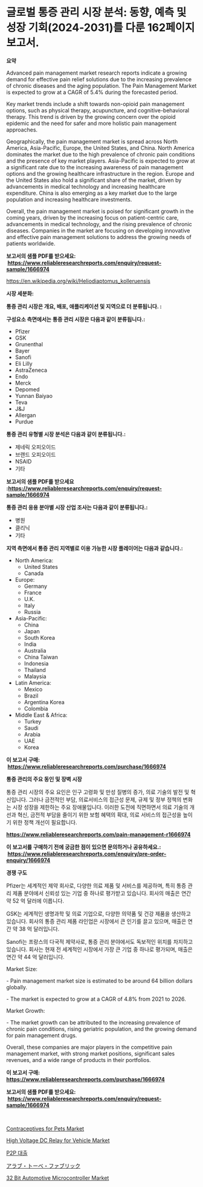 <p><h1>글로벌 통증 관리 시장 분석: 동향, 예측 및 성장 기회(2024-2031)를 다룬 162페이지 보고서.</h1></p><p><strong>요약</strong></p>
<p><p>Advanced pain management market research reports indicate a growing demand for effective pain relief solutions due to the increasing prevalence of chronic diseases and the aging population. The Pain Management Market is expected to grow at a CAGR of 5.4% during the forecasted period.</p><p>Key market trends include a shift towards non-opioid pain management options, such as physical therapy, acupuncture, and cognitive-behavioral therapy. This trend is driven by the growing concern over the opioid epidemic and the need for safer and more holistic pain management approaches.</p><p>Geographically, the pain management market is spread across North America, Asia-Pacific, Europe, the United States, and China. North America dominates the market due to the high prevalence of chronic pain conditions and the presence of key market players. Asia-Pacific is expected to grow at a significant rate due to the increasing awareness of pain management options and the growing healthcare infrastructure in the region. Europe and the United States also hold a significant share of the market, driven by advancements in medical technology and increasing healthcare expenditure. China is also emerging as a key market due to the large population and increasing healthcare investments.</p><p>Overall, the pain management market is poised for significant growth in the coming years, driven by the increasing focus on patient-centric care, advancements in medical technology, and the rising prevalence of chronic diseases. Companies in the market are focusing on developing innovative and effective pain management solutions to address the growing needs of patients worldwide.</p></p>
<p><strong>보고서의 샘플 PDF를 받으세요: &nbsp;<a href="https://www.reliableresearchreports.com/enquiry/request-sample/1666974">https://www.reliableresearchreports.com/enquiry/request-sample/1666974</a></strong></p>
<p><a href="https://en.wikipedia.org/wiki/Heliodiaptomus_kolleruensis">https://en.wikipedia.org/wiki/Heliodiaptomus_kolleruensis</a></p>
<p><strong>시장 세분화:</strong></p>
<p><strong> 통증 관리 시장은 개요, 배포, 애플리케이션 및 지역으로 더 분류됩니다. :</strong></p>
<p><strong>구성요소 측면에서는 통증 관리 시장은 다음과 같이 분류됩니다.:</strong></p>
<p><ul><li>Pfizer</li><li>GSK</li><li>Grunenthal</li><li>Bayer</li><li>Sanofi</li><li>Eli Lilly</li><li>AstraZeneca</li><li>Endo</li><li>Merck</li><li>Depomed</li><li>Yunnan Baiyao</li><li>Teva</li><li>J&J</li><li>Allergan</li><li>Purdue</li></ul></p>
<p><strong> 통증 관리 유형별 시장 분석은 다음과 같이 분류됩니다.:</strong></p>
<p><ul><li>제네릭 오피오이드</li><li>브랜드 오피오이드</li><li>NSAID</li><li>기타</li></ul></p>
<p><strong>보고서의 샘플 PDF를 받으세요 :<a href="https://www.reliableresearchreports.com/enquiry/request-sample/1666974">https://www.reliableresearchreports.com/enquiry/request-sample/1666974</a></strong></p>
<p><strong> 통증 관리 응용 분야별 시장 산업 조사는 다음과 같이 분류됩니다.:</strong></p>
<p><ul><li>병원</li><li>클리닉</li><li>기타</li></ul></p>
<p><strong>지역 측면에서 통증 관리 지역별로 이용 가능한 시장 플레이어는 다음과 같습니다.:</strong></p>
<p><ul>
    <li>
        North America:
        <ul>
            <li>United States</li>
            <li>Canada</li>
        </ul>
    </li>
    <li>
        Europe:
        <ul>
            <li>Germany</li>
            <li>France</li>
            <li>U.K.</li>
            <li>Italy</li>
            <li>Russia</li>
        </ul>
    </li>
    <li>
        Asia-Pacific:
        <ul>
            <li>China</li>
            <li>Japan</li>
            <li>South Korea</li>
            <li>India</li>
            <li>Australia</li>
            <li>China Taiwan</li>
            <li>Indonesia</li>
            <li>Thailand</li>
            <li>Malaysia</li>
        </ul>
    </li>
    <li>
        Latin America:
        <ul>
            <li>Mexico</li>
            <li>Brazil</li>
            <li>Argentina Korea</li>
            <li>Colombia</li>
        </ul>
    </li>
    <li>
        Middle East & Africa:
        <ul>
            <li>Turkey</li>
            <li>Saudi</li>
            <li>Arabia</li>
            <li>UAE</li>
            <li>Korea</li>
        </ul>
    </li>
    </ul></p>
<p><strong>이 보고서 구매: &nbsp;<a href="https://www.reliableresearchreports.com/purchase/1666974">https://www.reliableresearchreports.com/purchase/1666974</a></strong></p>
<p><strong>통증 관리의 주요 동인 및 장벽 시장</strong></p>
<p><p>통증 관리 시장의 주요 요인은 인구 고령화 및 만성 질병의 증가, 의료 기술의 발전 및 혁신입니다. 그러나 금전적인 부담, 의료서비스의 접근성 문제, 규제 및 정부 정책의 변화는 시장 성장을 제한하는 주요 장애물입니다. 이러한 도전에 직면하면서 의료 기술의 개선과 혁신, 금전적 부담을 줄이기 위한 보험 혜택의 확대, 의료 서비스의 접근성을 높이기 위한 정책 개선이 필요합니다.</p></p>
<p><strong><a href="https://www.reliableresearchreports.com/pain-management-r1666974">https://www.reliableresearchreports.com/pain-management-r1666974</a></strong></p>
<p><strong>이 보고서를 구매하기 전에 궁금한 점이 있으면 문의하거나 공유하세요.: &nbsp;<a href="https://www.reliableresearchreports.com/enquiry/pre-order-enquiry/1666974">https://www.reliableresearchreports.com/enquiry/pre-order-enquiry/1666974</a></strong></p>
<p><strong>경쟁 구도</strong></p>
<p><p>Pfizer는 세계적인 제약 회사로, 다양한 의료 제품 및 서비스를 제공하며, 특히 통증 관리 제품 분야에서 신뢰성 있는 기업 중 하나로 평가받고 있습니다. 회사의 매출은 연간 약 52 억 달러에 이릅니다.</p><p>GSK는 세계적인 생명과학 및 의료 기업으로, 다양한 의약품 및 건강 제품을 생산하고 있습니다. 회사의 통증 관리 제품 라인업은 시장에서 큰 인기를 끌고 있으며, 매출은 연간 약 38 억 달러입니다.</p><p>Sanofi는 프랑스의 다국적 제약사로, 통증 관리 분야에서도 독보적인 위치를 차지하고 있습니다. 회사는 현재 전 세계적인 시장에서 가장 큰 기업 중 하나로 평가되며, 매출은 연간 약 44 억 달러입니다.</p><p>Market Size:</p><p>- Pain management market size is estimated to be around 64 billion dollars globally.</p><p>- The market is expected to grow at a CAGR of 4.8% from 2021 to 2026.</p><p>Market Growth:</p><p>- The market growth can be attributed to the increasing prevalence of chronic pain conditions, rising geriatric population, and the growing demand for pain management drugs.</p><p>Overall, these companies are major players in the competitive pain management market, with strong market positions, significant sales revenues, and a wide range of products in their portfolios.</p></p>
<p><strong>이 보고서 구매: &nbsp; <a href="https://www.reliableresearchreports.com/purchase/1666974">https://www.reliableresearchreports.com/purchase/1666974</a></strong></p>
<p><strong>보고서의 샘플 PDF를 받으세요: &nbsp;<a href="https://www.reliableresearchreports.com/enquiry/request-sample/1666974">https://www.reliableresearchreports.com/enquiry/request-sample/1666974</a></strong><strong></strong></p>
<p>&nbsp;</p>
<p><p><a href="https://issuu.com/reportprime-2/docs/contraceptives-for-pets-market-size-2030.pptx">Contraceptives for Pets Market</a></p><p><a href="https://github.com/michealerrygz/Market-Research-Report-List-1/blob/main/high-voltage-dc-relay-for-vehicle-market.md">High Voltage DC Relay for Vehicle Market</a></p><p><a href="https://github.com/shampaakter36/Market-Research-Report-List-1/blob/main/889828814333.md">P2P 대출</a></p><p><a href="https://github.com/DanykaKilback/Market-Research-Report-List-2/blob/main/40117259199.md">アラブ・トーベ・ファブリック</a></p><p><a href="https://github.com/kairirfan6/Market-Research-Report-List-1/blob/main/32-bit-automotive-microcontroller-market.md">32 Bit Automotive Microcontroller Market</a></p></p>